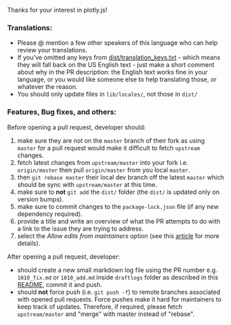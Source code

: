 Thanks for your interest in plotly.js!

### Translations:

- Please @ mention a few other speakers of this language who can help review your translations.
- If you've omitted any keys from [dist/translation_keys.txt](https://github.com/plotly/plotly.js/blob/master/dist/translation-keys.txt) - which means they will fall back on the US English text - just make a short comment about why in the PR description: the English text works fine in your language, or you would like someone else to help translating those, or whatever the reason.
- You should only update files in `lib/locales/`, not those in `dist/`

### Features, Bug fixes, and others:

Before opening a pull request, developer should:
1. make sure they are not on the `master` branch of their fork as using `master` for a pull request would make it difficult to fetch `upstream` changes.
2. fetch latest changes from `upstream/master` into your fork i.e. `origin/master` then pull `origin/master` from you local `master`.
3. then `git rebase master` their local dev branch off the latest `master` which should be sync with `upstream/master` at this time.
4. make sure to **not** `git add` the `dist/` folder (the `dist/` is updated only on version bumps).
5. make sure to commit changes to the `package-lock.json` file (if any new dependency required).
6. provide a title and write an overview of what the PR attempts to do with a link to the issue they are trying to address.
7. select the _Allow edits from maintainers_ option (see this [article](https://help.github.com/articles/allowing-changes-to-a-pull-request-branch-created-from-a-fork/) for more details).

After opening a pull request, developer:
 - should create a new small markdown log file using the PR number e.g. `1010_fix.md` or `1010_add.md` inside `draftlogs` folder as described in this [README](https://github.com/plotly/plotly.js/blob/master/draftlogs/README.md), commit it and push.
 - should **not** force push (i.e. `git push -f`) to remote branches associated with opened pull requests. Force pushes make it hard for maintainers to keep track of updates. Therefore, if required, please fetch `upstream/master` and "merge" with master instead of "rebase".

